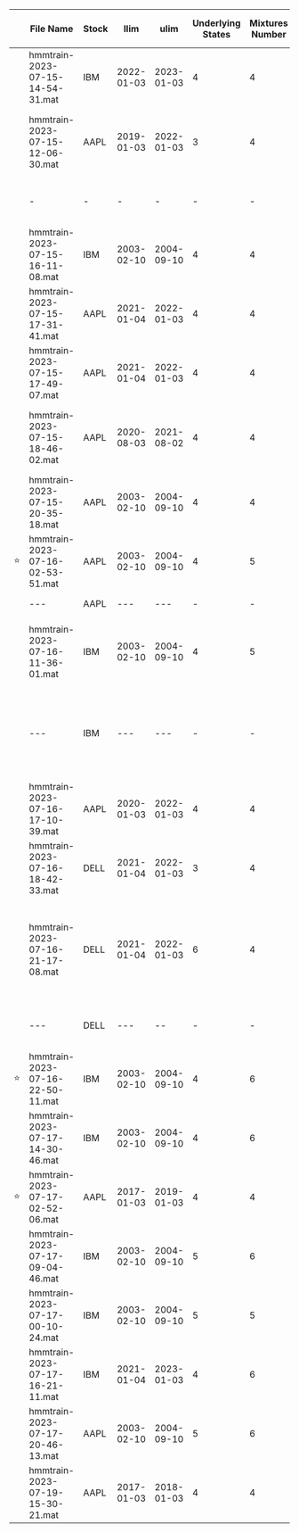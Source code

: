 <!---## Sintesi train
| Nome file | Azione | llim | ulim | underlyingStates | mixturesNumber | latency | Dynamic Edges |inizio predizione | prediction length | % predizioni | DPA | MAPE | note |
|---|---|---|---|---|---|---|---|---|---|---|---|---|---|
| hmmtrain-2023-07-07-00-14-40.mat | AAPL | 2022-01-03 | 2023-01-03 | 5 | 4 | 10 | 0 |2023-01-03| 101| 88%| 56% |1.52%| mi ricordavo fosse 100% prediction ma evidentemente mi sbagliavo...|
| hmmtrain-2023-07-07-11-12-06.mat | AAPL | 2020-07-15 | 2021-07-15 | 4 | 4 | 10 | 0 ||||| 1.39%| Length 491, 72.10% valide|
| hmmtrain-2023-07-07-01-16-35.mat | AAPL | 2020-01-03 | 2022-01-03 | 4 | 4 | 10 | 0 | 2022-01-03 |101|64%|49%|1.89%|Fa schifo|
|hmmtrain-2023-07-08-11-08-54.mat| AAPL | 2020-07-15 | 2021-07-15 | 5| 4| 10| 0 | 2022-01-03|101|53.48%|58.49%|1.89%|non converge|
|hmmtrain-2023-07-08-20-54-54.mat| AAPL | 2020-04-01|2021-04-01|4|4|10| 0 |2022-01-03|360|65.14%|53.51%|1.86%| da qui in poi le formule sono corrette|
|hmmtrain-2023-07-09-12-42-29.mat| AAPL |2018-04-02|2021-04-01|4|2|10| 0 |2022-01-03|350|80%|57.86%|1.69|finestra che va di 10 in 10 con orizzonte di 3 anni
|-|-|-|-|-|-|-|-|2023-01-03|101|88.12%|60.67%|1.12%|stesso modello predizioni diverse
|hmmtrain-2023-07-10-18-58-44.mat| AAPL |2017-01-03|2018-01-02|4|4|10| 0 |2023-01-03|101|59.41%|39.00%|0.89%|risultato molto buono, è stato addestrato nel bull market degli anni prima del covid e testato dal 2023 in poi. Non è andato a convergenza!
|hmmtrain-2023-07-12-10-50-11.mat| AAPL |2017-01-03|2018-01-02|4|4|10| 0 |2023-01-03|101|59.41%|5.00%|0.95%|Per qualche motivo è andato malissimo
|hmmtrain-2023-07-12-13-47-04.mat| AAPL |2020-01-03|2022-01-03|4|4|5| 0 |2023-01-03|101|92.08%|58.06%|1.22%|Ottimi risultati ma rendimento simulazione un pò scadente
|hmmtrain-2023-07-12-15-01-17.mat| AAPL |2020-04-02|2022-04-01|4|4|10| 0 |2023-01-03|101|50.50%|62.75%|1.20%|50% delle previsioni non mi piace|
|hmmtrain-2023-07-13-21-00-52.mat|DELL|2021-01-04|2022-01-03|4|4|10|1|2022-04-08|300|51.00%|53.59%|1.45%|:\( |
|hmmtrain-2023-07-13-22-14-14.mat|AAPL|2021-01-04|2022-01-03|4|4|10|0|2022-04-08|300|54.33%|25.77%|1.23%| % corrette pessima ma mape basso, l'investimento fa rendimento 0 a causa dei tantissimi errori
|hmmtrain-2023-07-14-00-34-47.mat|IBM|2021-01-04|2022-01-03|4|4|10|1|2022-04-08|300|91.00%|49.08%|1.08%|peccato
|hmmtrain-2023-07-14-11-17-54.mat|DELL|2021-04-01|2022-04-01|4|4|10|1|2023-01-03|101|59.41%|53.33%|1.49%| simulazione investimento non buona BASTA CON DELL PER ME
|hmmtrain-2023-07-14-13-32-34.mat|AAPL|2020-04-01|2020-10-01|4|4|10|0|2023-01-03|120|50.83%|68.85%|1.26%|
|hmmtrain-2023-07-14-14-32-00.mat|IBM|2020-01-03|2022-01-03|4|4|10|1|2023-01-03|130|100.00%|51.54%|0.86%|compra sempre :(
|hmmtrain-2023-07-14-17-53-07.mat|IBM|2003-02-10|2004-09-10|4|4|10|1|2004-10-13|100|100.00%|62.00%|0.68%|TRAIN PAPER IBM - ma compra sempre sto deficiente - dynamic edges scemo
|hmmtrain-2023-07-14-18-21-31.mat|AAPL|2019-01-03|2022-01-03|4|4|10|1|2023-01-03|101|86.14%|41.38%|0.93%| 
|hmmtrain-2023-07-14-21-59-54.mat|AAPL|2017-01-03|2018-01-02|4|4|10|1|2023-01-03|101|89.11%|70.00%|0.90%|
--->

<!--
## Nuova versione
| Nome file | Azione | llim | ulim | underlyingStates | mixturesNumber | latency |shift window by one| Dynamic Edges |inizio predizione | prediction length | % predizioni | DPA | MAPE | note |
|---|---|---|---|---|---|---|---|---|---|---|---|---|---|---|
|hmmtrain-2023-07-15-14-54-31.mat|IBM |2022-01-03|2023-01-03|4|4|10|-|1|2023-01-03|131|61.83%|40.74%|1.18%| non mi piace ma compra e vende coerentemente con le previsioni 
|hmmtrain-2023-07-15-12-06-30.mat|AAPL|2019-01-03|2022-01-03|3|4|10|-|0|2023-01-03|124|79.03%|45.92%|1.08%|basse predizioni corrette ma buon MAPE
|hmmtrain-2023-07-15-16-11-08.mat|IBM |2003-02-10|2004-09-10|4|4|10|-|1|2004-10-13|70 |94.29%|54.55%|0.77%| TRAIN PAPER IBM (4 mixtures)
|hmmtrain-2023-07-15-17-31-41.mat|AAPL|2021-01-04|2022-01-03|4|4|5 |-|0|2023-01-03|124|79.03%|53.06%|1.05%|Buon MAPE, dobbiamo alzare il DPA
|hmmtrain-2023-07-15-17-49-07.mat|AAPL|2021-01-04|2022-01-03|4|4|10|1|1|2023-01-03|124|45.97%|49.12%|1.21%|stessa train di prima ma con una finestra di 10, il risultato è leggermente peggiore
|hmmtrain-2023-07-15-18-46-02.mat|AAPL|2020-08-03|2021-08-02|4|4|5 |1|1|2022-01-03|375|32.80%|53.66%|1.37%|la simulazione di investimento dal 2022 guadagna quanto aapl ma con un "rischio" molto più basso
|hmmtrain-2023-07-15-20-35-18.mat|AAPL|2003-02-10|2004-09-10|4|4|10|1|1|2004-10-13|70 |70.00%|40.82%|1.78%|TRAIN PAPER AAPL (4 mixtures)
|hmmtrain-2023-07-16-02-53-51.mat|AAPL|2003-02-10|2004-09-10|4|5|10|1|1|2004-10-13|70 |70.00%|63.27%|1.73%|train paper AAPL (5 mixtures) - siamo ricchi forse
|--- |AAPL|---|---|-|-|-|-|-|2004-09-13|92|77.17%|61.97%|1.64%|test con un mese in più
|hmmtrain-2023-07-16-11-36-01.mat|IBM |2003-02-10|2004-09-10|4|5|10|1|1|2004-10-13|70|94.29%|57.58%|0.82%|Ottimi risultati per il paper, grafico a candele non bellissimo ma sovraperformiamo IBM
|--- |IBM |---|---|-|-|-|-|-|2004-09-13|92|95.65%|56.82%|0.74%|risultati migliori dei precedenti con un mese in più. Comunque leggermente peggiore del paper di riferimento (0.6%)
|hmmtrain-2023-07-16-17-10-39.mat|AAPL|2020-01-03|2022-01-03|4|4|10|1|1|2023-01-03|124|87.90%|36.70%|1.02%|368 iterations, shiftWindby1 =1
|hmmtrain-2023-07-16-18-42-33.mat|DELL|2021-01-04|2022-01-03|3|4|10|1|1|2023-01-03|130|53.85%|28.57%|1.70%| Pessima, l'ho fatta con 3 per vedere che effetto ha la diminuzione del numero di stati
|hmmtrain-2023-07-16-21-17-08.mat|DELL|2021-01-04|2022-01-03|6|4|10|1|1|2023-01-03|130|48.46%|60.32%|1.45%| Migliorata con 6 stati, buono per le derivate corrette ma MAPE alto, l'investimento fa un 20% sottoperformando un pò DELL 
|hmmtrain-2023-07-16-22-50-11.mat|IBM |2003-02-10|2004-09-10|4|6|10|1|1|2004-09-13|92|95.65%|60.23%|0.68%|OTTIMA IBM sovraperformiamo di molto, non è andata a convergenza!
|hmmtrain-2023-07-17-02-52-06.mat|AAPL|2017-01-03|2019-01-03|4|4|10|1|0|2023-01-03|124|85.48%|40.57%|1.01%| ha un DPA bassissimo 
|hmmtrain-2023-07-17-09-04-46.mat|IBM |2003-02-10|2004-09-10|5|6|10|1|1|2004-09-13|92|95.65%|44.32%|0.96%| converged=0
|hmmtrain-2023-07-17-00-10-24.mat|IBM |2003-02-10|2004-09-10|5|5|10|1|1|2004-09-13|92|95.65%|51.14%|0.73%|i dati sembrerebbero buoni, ma di fatto abbiamo perso un sacco di soldi
-->

|| File Name | Stock | llim | ulim | Underlying States | Mixtures Number | Latency | Shift Window by One | Dynamic Edges | Prediction Start | Prediction Length | % Predictions | DPA | MAPE | Note |
|---|---------------------------------|-------|------------|------------|-------------------|-----------------|---------|----------------------|--------------|------------------|-------------------|---------------|-------|--------|-----------------------------------------------------------------------------------------------------------|
|| hmmtrain-2023-07-15-14-54-31.mat | IBM | 2022-01-03 | 2023-01-03 | 4 | 4 | 10 | - | 1 | 2023-01-03 | 131 | 61.83% | 40.74% | 1.18% | I don't like it, but it buys and sells consistently with the predictions |
|| hmmtrain-2023-07-15-12-06-30.mat | AAPL | 2019-01-03 | 2022-01-03 | 3 | 4 | 10 | - | 0 | 2023-01-03 | 124 | 79.03% | 45.92% | 1.08% | Low correct predictions, but good MAPE (Mean Absolute Percentage Error) |
||-|-|-|-|-|-|-|-|-|2022-01-03|375|58.40%|50.23%|1.35%|worse MAPE on longer prediction, stil accettable
|| hmmtrain-2023-07-15-16-11-08.mat | IBM | 2003-02-10 | 2004-09-10 | 4 | 4 | 10 | - | 1 | 2004-10-13 | 70 | 94.29% | 54.55% | 0.77% | IBM, dates from paper (4 mixtures) |
|| hmmtrain-2023-07-15-17-31-41.mat | AAPL | 2021-01-04 | 2022-01-03 | 4 | 4 | 5 | - | 0 | 2023-01-03 | 124 | 79.03% | 53.06% | 1.05% | Good MAPE, but we need to increase the DPA |
|| hmmtrain-2023-07-15-17-49-07.mat | AAPL | 2021-01-04 | 2022-01-03 | 4 | 4 | 10 | 1 | 1 | 2023-01-03 | 124 | 45.97% | 49.12% | 1.21% | Same training as before but with a window of 10, the result is slightly worse |
|| hmmtrain-2023-07-15-18-46-02.mat | AAPL | 2020-08-03 | 2021-08-02 | 4 | 4 | 5 | 1 | 1 | 2022-01-03 | 375 | 32.80% | 53.66% | 1.37% | The investment simulation from 2022 gains as much as AAPL but with much lower "risk" |
|| hmmtrain-2023-07-15-20-35-18.mat | AAPL | 2003-02-10 | 2004-09-10 | 4 | 4 | 10 | 1 | 1 | 2004-10-13 | 70 | 70.00% | 40.82% | 1.78% | AAPL, dates from paper (4 mixtures) |
|&#11088;| hmmtrain-2023-07-16-02-53-51.mat | AAPL | 2003-02-10 | 2004-09-10 | 4 | 5 | 10 | 1 | 1 | 2004-10-13 | 70 | 70.00% | 63.27% | 1.73% | AAPL, dates from paper (5 mixtures) - we are rich, maybe |
|| --- | AAPL | --- | --- | - | - | - | - | - | 2004-09-13 | 92 | 77.17% | 61.97% | 1.64% | Test with one more month |
|| hmmtrain-2023-07-16-11-36-01.mat | IBM | 2003-02-10 | 2004-09-10 | 4 | 5 | 10 | 1 | 1 | 2004-10-13 | 70 | 94.29% | 57.58% | 0.82% | Excellent results for the paper, the candle chart is not very nice, but we outperform IBM |
|| --- | IBM | --- | --- | - | - | - | - | - | 2004-09-13 | 92 | 95.65% | 56.82% | 0.74% | Better results than previous with one more month. However, slightly worse than the reference paper (0.6%) |
|| hmmtrain-2023-07-16-17-10-39.mat | AAPL | 2020-01-03 | 2022-01-03 | 4 | 4 | 10 | 1 | 1 | 2023-01-03 | 124 | 87.90% | 36.70% | 1.02% | 368 iterations, shiftWindby1 =1 |
|| hmmtrain-2023-07-16-18-42-33.mat | DELL | 2021-01-04 | 2022-01-03 | 3 | 4 | 10 | 1 | 1 | 2023-01-03 | 130 | 53.85% | 28.57% | 1.70% | Terrible, I did it with 3 to see the effect of reducing the number of states |
|| hmmtrain-2023-07-16-21-17-08.mat | DELL | 2021-01-04 | 2022-01-03 | 6 | 4 | 10 | 1 | 1 | 2023-01-03 | 130 | 48.46% | 60.32% | 1.45% | Improved with 6 states, good for correct derivatives but high MAPE, the investment is 20% underperforming DELL |
|| --- |DELL| --- | -- | - | - | - | - | - |2022-01-03|381|37.01%|53.19%|1.59%| worse MAPE and DPA values, but DELL is outperformed
|&#11088;| hmmtrain-2023-07-16-22-50-11.mat | IBM | 2003-02-10 | 2004-09-10 | 4 | 6 | 10 | 1 | 1 | 2004-09-13 | 92 | 95.65% | 60.23% | 0.68% | EXCELLENT IBM, we outperform by a lot, it did not converge! |
|| hmmtrain-2023-07-17-14-30-46.mat |IBM |2003-02-10 |2004-09-10 | 4 | 6 |10 |1 |1 | 2004-09-13 | 92 | 95.65% | 59.09% | 0.68% | Continued last training until convergence. No particular improvement|
|&#11088;| hmmtrain-2023-07-17-02-52-06.mat | AAPL | 2017-01-03 | 2019-01-03 | 4 | 4 | 10 | 1 | 0 | 2023-01-03 | 124 | 85.48% | 40.57% | 1.01% | It has a very low DPA |
|| hmmtrain-2023-07-17-09-04-46.mat | IBM | 2003-02-10 | 2004-09-10 | 5 | 6 | 10 | 1 | 1 | 2004-09-13 | 92 | 95.65% | 44.32% | 0.96% | Convergence did not happen |
|| hmmtrain-2023-07-17-00-10-24.mat | IBM | 2003-02-10 | 2004-09-10 | 5 | 5 | 10 | 1 | 1 | 2004-09-13 | 92 | 95.65% | 51.14% | 0.73% | The data seems good, but in reality, we lost a lot of money |
|| hmmtrain-2023-07-17-16-21-11.mat|IBM|2021-01-04|2023-01-03|4|6|10|1|1|2023-01-04|130|84.62%|52.73%|0.88%| |
|| hmmtrain-2023-07-17-20-46-13.mat|AAPL|2003-02-10|2004-09-10|5|6|10|1|1|2004-09-13|92|77.17%|54.93%|1.54%| no convergence
||hmmtrain-2023-07-19-15-30-21.mat|AAPL|2017-01-03|2018-01-03|4|4|10|1|1|2023-01-03|124|50.00%|35.48%|0.82%|converged after 440 iter